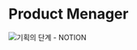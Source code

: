 # Product Menager

![기획의 단계 - NOTION]([https://leather-plate-4d7.notion.site/1736247db48b806b8094e04a15092c19?pvs=4](https://leather-plate-4d7.notion.site/1736247db48b806b8094e04a15092c19?pvs=4))
